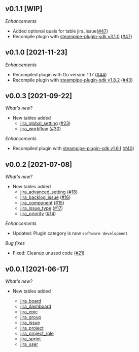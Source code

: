 ## v0.1.1 [WIP]

_Enhancements_

- Added optional quals for table jira_issue([#47](https://github.com/turbot/steampipe-plugin-jira/pull/47))
- Recompile plugin with [steampipe-plugin-sdk v3.1.0](https://github.com/turbot/steampipe-plugin-sdk/blob/main/CHANGELOG.md#v310--2022-03-30) ([#47](https://github.com/turbot/steampipe-plugin-jira/pull/47))

## v0.1.0 [2021-11-23]

_Enhancements_

- Recompiled plugin with Go version 1.17 ([#44](https://github.com/turbot/steampipe-plugin-jira/pull/44))
- Recompile plugin with [steampipe-plugin-sdk v1.8.2](https://github.com/turbot/steampipe-plugin-sdk/blob/main/CHANGELOG.md#v182--2021-11-22) ([#43](https://github.com/turbot/steampipe-plugin-jira/pull/43))

## v0.0.3 [2021-09-22]

_What's new?_

- New tables added
  - [jira_global_setting](https://hub.steampipe.io/plugins/turbot/jira/tables/jira_global_setting) ([#23](https://github.com/turbot/steampipe-plugin-jira/pull/23))
  - [jira_workflow](https://hub.steampipe.io/plugins/turbot/jira/tables/jira_workflow) ([#30](https://github.com/turbot/steampipe-plugin-jira/pull/30))

_Enhancements_

- Recompiled plugin with [steampipe-plugin-sdk v1.6.1](https://github.com/turbot/steampipe-plugin-sdk/blob/main/CHANGELOG.md#v161--2021-09-21) ([#40](https://github.com/turbot/steampipe-plugin-jira/pull/40))

## v0.0.2 [2021-07-08]

_What's new?_

- New tables added
  - [jira_advanced_setting](https://hub.steampipe.io/plugins/turbot/jira/tables/jira_advanced_setting) ([#18](https://github.com/turbot/steampipe-plugin-jira/pull/18))
  - [jira_backlog_issue](https://hub.steampipe.io/plugins/turbot/jira/tables/jira_backlog_issue) ([#16](https://github.com/turbot/steampipe-plugin-jira/pull/16))
  - [jira_component](https://hub.steampipe.io/plugins/turbot/jira/tables/jira_component) ([#15](https://github.com/turbot/steampipe-plugin-jira/pull/15))
  - [jira_issue_type](https://hub.steampipe.io/plugins/turbot/jira/tables/jira_issue_type) ([#17](https://github.com/turbot/steampipe-plugin-jira/pull/17))
  - [jira_priority](https://hub.steampipe.io/plugins/turbot/jira/tables/jira_priority) ([#14](https://github.com/turbot/steampipe-plugin-jira/pull/14))

_Enhancements_

- Updated: Plugin category is now `software development`

_Bug fixes_

- Fixed: Cleanup unused code ([#21](https://github.com/turbot/steampipe-plugin-jira/pull/21))

## v0.0.1 [2021-06-17]

_What's new?_

- New tables added

  - [jira_board](https://hub.steampipe.io/plugins/turbot/jira/tables/jira_board)
  - [jira_dashboard](https://hub.steampipe.io/plugins/turbot/jira/tables/jira_dashboard)
  - [jira_epic](https://hub.steampipe.io/plugins/turbot/jira/tables/jira_epic)
  - [jira_group](https://hub.steampipe.io/plugins/turbot/jira/tables/jira_group)
  - [jira_issue](https://hub.steampipe.io/plugins/turbot/jira/tables/jira_issue)
  - [jira_project](https://hub.steampipe.io/plugins/turbot/jira/tables/jira_project)
  - [jira_project_role](https://hub.steampipe.io/plugins/turbot/jira/tables/jira_project_role)
  - [jira_sprint](https://hub.steampipe.io/plugins/turbot/jira/tables/jira_sprint)
  - [jira_user](https://hub.steampipe.io/plugins/turbot/jira/tables/jira_user)
